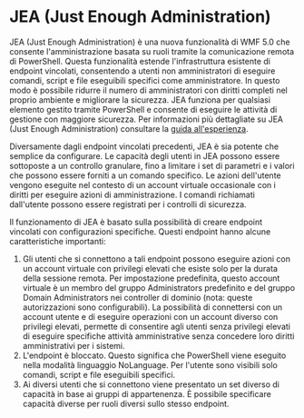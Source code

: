 # JEA (Just Enough Administration)
JEA (Just Enough Administration) è una nuova funzionalità di WMF 5.0 che consente l'amministrazione basata su ruoli tramite la comunicazione remota di PowerShell.  Questa funzionalità estende l'infrastruttura esistente di endpoint vincolati, consentendo a utenti non amministratori di eseguire comandi, script e file eseguibili specifici come amministratore.  In questo modo è possibile ridurre il numero di amministratori con diritti completi nel proprio ambiente e migliorare la sicurezza.  JEA funziona per qualsiasi elemento gestito tramite PowerShell e consente di eseguire le attività di gestione con maggiore sicurezza.  Per informazioni più dettagliate su JEA (Just Enough Administration) consultare la [guida all'esperienza](http://aka.ms/JEA).

Diversamente dagli endpoint vincolati precedenti, JEA è sia potente che semplice da configurare.  Le capacità degli utenti in JEA possono essere sottoposte a un controllo granulare, fino a limitare i set di parametri e i valori che possono essere forniti a un comando specifico. Le azioni dell'utente vengono eseguite nel contesto di un account virtuale occasionale con i diritti per eseguire azioni di amministrazione.  I comandi richiamati dall'utente possono essere registrati per i controlli di sicurezza.

Il funzionamento di JEA è basato sulla possibilità di creare endpoint vincolati con configurazioni specifiche.  Questi endpoint hanno alcune caratteristiche importanti:

1. Gli utenti che si connettono a tali endpoint possono eseguire azioni con un account virtuale con privilegi elevati che esiste solo per la durata della sessione remota.  Per impostazione predefinita, questo account virtuale è un membro del gruppo Administrators predefinito e del gruppo Domain Administrators nei controller di dominio (nota: queste autorizzazioni sono configurabili). La possibilità di connettersi con un account utente e di eseguire operazioni con un account diverso con privilegi elevati, permette di consentire agli utenti senza privilegi elevati di eseguire specifiche attività amministrative senza concedere loro diritti amministrativi per i sistemi.
2. L'endpoint è bloccato.  Questo significa che PowerShell viene eseguito nella modalità linguaggio NoLanguage.  Per l'utente sono visibili solo comandi, script e file eseguibili specifici.
3. Ai diversi utenti che si connettono viene presentato un set diverso di capacità in base ai gruppi di appartenenza.  È possibile specificare capacità diverse per ruoli diversi sullo stesso endpoint.

<!--HONumber=Jun16_HO4-->


